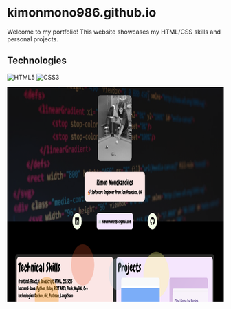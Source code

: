 # kimonmono986.github.io
Welcome to my portfolio! This website showcases my HTML/CSS skills and personal projects. 

## Technologies
![HTML5](https://img.shields.io/badge/HTML5-E34F26?style=flat&logo=html5&logoColor=white)
![CSS3](https://img.shields.io/badge/CSS3-1572B6?style=flat&logo=css3&logoColor=white)

<img src="./images/demo.png" alt="shows the home page of my personal website" height="500px" width="1000px" />

